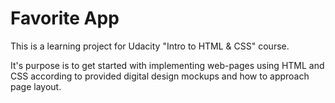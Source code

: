 # Favorite App

This is a learning project for Udacity "Intro to HTML & CSS" course.

It's purpose is to get started with implementing web-pages using HTML and CSS according to provided digital design mockups and how to approach page layout.
